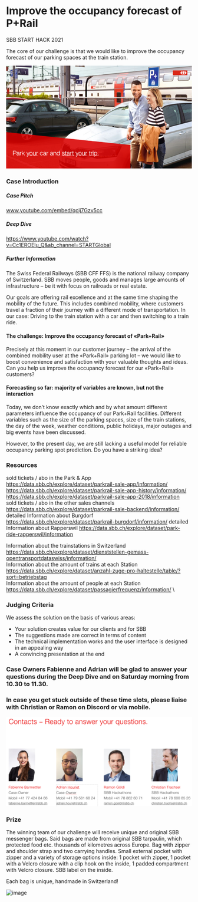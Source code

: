# Improve the occupancy forecast of P+Rail 

SBB START HACK 2021

The core of our challenge is that we would like to improve the occupancy forecast of our parking spaces at the train station.

![Pitch](pitch.png "Title") 

### Case Introduction

##### Case Pitch

www.youtube.com/embed/qcij7Gzv5cc

##### Deep Dive 

https://www.youtube.com/watch?v=Cc1EROElu_Q&ab_channel=STARTGlobal

##### Further Information

The Swiss Federal Railways (SBB CFF FFS) is the national railway company of Switzerland. SBB moves people, goods and manages large amounts of infrastructure – be it with focus on railroads or real estate.

Our goals are offering rail excellence and at the same time shaping the mobility of the future. This includes combined mobility, where customers travel a fraction of their journey with a different mode of transportation. In our case: Driving to the train station with a car and then switching to a train ride. 

#### The challenge: Improve the occupancy forecast of «Park+Rail»

Precisely at this moment in our customer journey – the arrival of the combined mobility user at the «Park+Rail» parking lot – we would like to boost convenience and satisfaction with your valuable thoughts and ideas. Can you help us improve the occupancy forecast for our «Park+Rail» customers? 

#### Forecasting so far: majority of variables are known, but not the interaction

Today, we don’t know exactly which and by what amount different parameters influence the occupancy of our Park+Rail facilities. Different variables such as the size of the parking spaces, size of the train stations, the day of the week, weather conditions, public holidays, major outages and big events have been discussed. 

However, to the present day, we are still lacking a useful model for reliable occupancy parking spot prediction. Do you have a striking idea? 

### Resources
sold tickets / abo in the Park & App
https://data.sbb.ch/explore/dataset/parkrail-sale-app/information/ \
https://data.sbb.ch/explore/dataset/parkrail-sale-app-history/information/ \
https://data.sbb.ch/explore/dataset/parkrail-sale-app-2018/information \
sold tickets / abo in the other sales channels\
https://data.sbb.ch/explore/dataset/parkrail-sale-backend/information/
detailed Information about Burgdorf
https://data.sbb.ch/explore/dataset/parkrail-burgdorf/information/
detailed Information about Rapperswil
https://data.sbb.ch/explore/dataset/park-ride-rapperswil/information

Information about the trainstations in Switzerland https://data.sbb.ch/explore/dataset/dienststellen-gemass-opentransportdataswiss/information/ \
Information about the amount of trains at each Station https://data.sbb.ch/explore/dataset/anzahl-zuge-pro-haltestelle/table/?sort=betriebstag  \
Information about the amount of people at each Station https://data.sbb.ch/explore/dataset/passagierfrequenz/information/ \


### Judging Criteria

We assess the solution on the basis of various areas: 
- Your solution creates value for our clients and for SBB
- The suggestions made are correct in terms of content
- The technical implementation works and the user interface is designed in an appealing way
- A convincing presentation at the end

### Case Owners Fabienne and Adrian will be glad to answer your questions during the Deep Dive and on Saturday morning from 10.30 to 11.30. 
### In case you get stuck outside of these time slots, please liaise with Christian or Ramon on Discord or via mobile. 

![Kontakt](kontakt.png "Title") 

### Prize

The winning team of our challenge will receive unique and original SBB messenger bags. Said bags are made from original SBB tarpaulin, which protected food etc. thousands of kilometres across Europe. Bag with zipper and shoulder strap and two carrying handles. Small external pocket with zipper and a variety of storage options inside: 1 pocket with zipper, 1 pocket with a Velcro closure with a clip hook on the inside, 1 padded compartment with Velcro closure. SBB label on the inside. 

Each bag is unique, handmade in Switzerland!

![image](https://user-images.githubusercontent.com/61538500/111316816-dea26100-8663-11eb-8b5a-d6bc1becf019.png)
